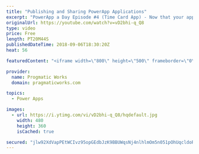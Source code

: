 ```yaml
---
title: "Publishing and Sharing PowerApp Applications"
excerpt: "PowerApp a Day Episode #4 (Time Card App) - Now that your application is almost complete, it's time to publish and share the application. Learn how to deploy your application to make it accessible from phones, web, SharePoint and Dynamics. Power App and Power Platform Training : https://pragmaticworks.com/training/on-demand-training"
originalUrl: https://youtube.com/watch?v=vD2bhi-q_Q8
type: video
price: Free
length: PT20M44S
publishedDateTime: 2018-09-06T18:30:20Z
heat: 56

featuredContent: "<iframe width=\"800\" height=\"500\" frameborder=\"0\" src=\"https://www.youtube.com/embed/vD2bhi-q_Q8\" allow=\"accelerometer; autoplay; encrypted-media; gyroscope; picture-in-picture\" allowfullscreen></iframe>"

provider:
  name: Progmatic Works
  domain: pragmaticworks.com

topics:
  - Power Apps

images:
  - url: https://i.ytimg.com/vi/vD2bhi-q_Q8/hqdefault.jpg
    width: 480
    height: 360
    isCached: true

secured: "jlw92XdVapPEtWCIvz95opGEdbJzK9BBUWqsNj4nlhlmOm5n051pOhUqcldoR9sNEBfCCbGr1rzvgCp0mK7XEVXuQ0HE5y9ftCuYIZNDNEkcGKzFhCLncV9flklX15nNn6da/6Vc9rJQr+hIDelQuavHb+XiVCkuykVrMQNs3f7dyi4HAxGbDk43tD6lQBrvIQUHDtGS9+8Yg2yqqpzK2ND8FSU7aLQsr7t/ZKDGl0wJQsQYvGG1mfZDj+5c/gDVm4Z9BXRWC0Y2zM7jC24w2e8msLERBFP/nwzWzajFoRethuydcKAdR+FeBtAz52XSYUUErTZEIJaS6ON3QV4bv5ZibAwC8Zb0LxQ1pfMz5vO5X5tMUUEgClQamhK4pM4vlZe/4V43vDSzVw/qhvQ9Rw3oPVYG7WjsGf09LtOh4Vs=;+SDXuQUMgYx5rm6uFfusRQ=="
---
```


